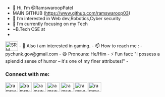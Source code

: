 - 👋 Hi, I’m @RamswaroopPatel
- MAIN GITHUB (https://www.github.com/ramswaroop03)
- 👀 I’m interested in Web dev,Robotics,Cyber security
- 🌱 I’m currently focusing on my Tech
- ~B.Tech CSE at
- <br>
<img align="center" src="https://upload.wikimedia.org/wikipedia/en/f/fe/Srmseal.png" alt="SRM UNIVERSITY" height="30" width="40" />
- 💞️ Also i am interested in gaming.
- 📫 How to reach me :
-                  pychunk.gov@gmail.com
- 😄 Pronouns: He/Him
- ⚡ Fun fact: "I possess a splendid sense of humor – it's one of my finer attributes!"
- <h3 align="left">Connect with me:</h3>
<p align="left">
<a href="https://linkedin.com/in/ramswarooppatel" target="blank"><img align="center" src="https://raw.githubusercontent.com/rahuldkjain/github-profile-readme-generator/master/src/images/icons/Social/linked-in-alt.svg" alt="ramswarooppatel" height="30" width="40" /></a>
<a href="https://instagram.com/ramswaroop03" target="blank"><img align="center" src="https://raw.githubusercontent.com/rahuldkjain/github-profile-readme-generator/master/src/images/icons/Social/instagram.svg" alt="ramswaroop03" height="30" width="40" /></a>
<a href="https://twitter.com/ramswaroop_og" target="blank"><img align="center" src="https://raw.githubusercontent.com/rahuldkjain/github-profile-readme-generator/master/src/images/icons/Social/twitter.svg" alt="ramswaroop_og" height="30" width="40" /></a>
<a href="https://www.youtube.com/@ramswarooppatell" target="blank"><img align="center" src="https://raw.githubusercontent.com/rahuldkjain/github-profile-readme-generator/master/src/images/icons/Social/youtube.svg" alt="ramswarooppatell" height="30" width="40" /></a>
<a href="https://discord.com/channels/@me/1218409576706211953" target="blank"><img align="center" src="https://raw.githubusercontent.com/rahuldkjain/github-profile-readme-generator/master/src/images/icons/Social/discord.svg" alt="ramswarooppatel" height="30" width="40"</a>
<a href="https://www.facebook.com/profile.php?id=61556208497075" target="blank"><img align="center" src="https://raw.githubusercontent.com/rahuldkjain/github-profile-readme-generator/master/src/images/icons/Social/facebook.svg" alt="ramswarooppatell" height="30" width="40" /></a>
<a href="https://www.threads.net/@ramswaroop03" target="blank"><img align="center" src="https://s3-alpha.figma.com/hub/file/3775071741/a30ea4ff-a952-4f88-aaf5-e732b7984015-cover.png" alt="ramswaroop03" height="30" width="40" /></a>

</p>

<!---
RamswaroopPatel/RamswaroopPatel is a ✨ special ✨ repository because its `README.md` (this file) appears on your GitHub profile.
You can click the Preview link to take a look at your changes.
--->
